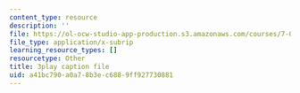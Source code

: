 ```yaml
---
content_type: resource
description: ''
file: https://ol-ocw-studio-app-production.s3.amazonaws.com/courses/7-016-introductory-biology-fall-2018/a41bc790a0a78b3ec6889ff927730881_rZjwF5z-Xfw.srt
file_type: application/x-subrip
learning_resource_types: []
resourcetype: Other
title: 3play caption file
uid: a41bc790-a0a7-8b3e-c688-9ff927730881
---
```

